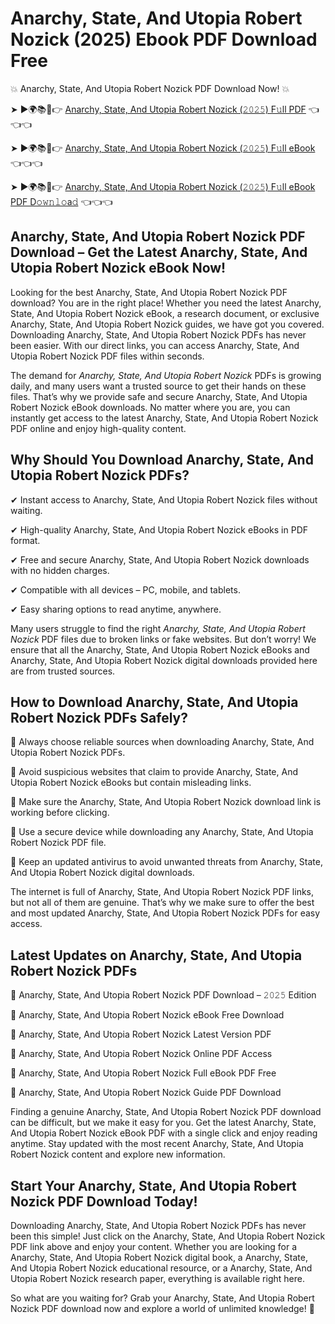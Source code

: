 # Anarchy, State, And Utopia Robert Nozick (2025) Ebook PDF Download Free

💥 Anarchy, State, And Utopia Robert Nozick PDF Download Now! 💥

➤ ►🌍📚📱👉 [Anarchy, State, And Utopia Robert Nozick (𝟸𝟶𝟸𝟻) F𝚞ll PDF](https://getpdf.xyz/anarchy-state-and-utopia-robert-nozick) 👈👈👈


➤ ►🌍📚📱👉 [Anarchy, State, And Utopia Robert Nozick (𝟸𝟶𝟸𝟻) F𝚞ll eBook](https://getpdf.xyz/anarchy-state-and-utopia-robert-nozick) 👈👈👈


➤ ►🌍📚📱👉 [Anarchy, State, And Utopia Robert Nozick (𝟸𝟶𝟸𝟻) F𝚞ll eBook PDF D𝚘𝚠𝚗𝚕𝚘a𝚍](https://getpdf.xyz/anarchy-state-and-utopia-robert-nozick) 👈👈👈


## Anarchy, State, And Utopia Robert Nozick PDF Download – Get the Latest Anarchy, State, And Utopia Robert Nozick eBook Now!

Looking for the best Anarchy, State, And Utopia Robert Nozick PDF download? You are in the right place! Whether you need the latest Anarchy, State, And Utopia Robert Nozick eBook, a research document, or exclusive Anarchy, State, And Utopia Robert Nozick guides, we have got you covered. Downloading Anarchy, State, And Utopia Robert Nozick PDFs has never been easier. With our direct links, you can access Anarchy, State, And Utopia Robert Nozick PDF files within seconds.

The demand for *Anarchy, State, And Utopia Robert Nozick* PDFs is growing daily, and many users want a trusted source to get their hands on these files. That’s why we provide safe and secure Anarchy, State, And Utopia Robert Nozick eBook downloads. No matter where you are, you can instantly get access to the latest Anarchy, State, And Utopia Robert Nozick PDF online and enjoy high-quality content.

## Why Should You Download Anarchy, State, And Utopia Robert Nozick PDFs?

✔ Instant access to Anarchy, State, And Utopia Robert Nozick files without waiting.

✔ High-quality Anarchy, State, And Utopia Robert Nozick eBooks in PDF format.

✔ Free and secure Anarchy, State, And Utopia Robert Nozick downloads with no hidden charges.

✔ Compatible with all devices – PC, mobile, and tablets.

✔ Easy sharing options to read anytime, anywhere.

Many users struggle to find the right *Anarchy, State, And Utopia Robert Nozick* PDF files due to broken links or fake websites. But don’t worry! We ensure that all the Anarchy, State, And Utopia Robert Nozick eBooks and Anarchy, State, And Utopia Robert Nozick digital downloads provided here are from trusted sources.

## How to Download Anarchy, State, And Utopia Robert Nozick PDFs Safely?

📌 Always choose reliable sources when downloading Anarchy, State, And Utopia Robert Nozick PDFs.

📌 Avoid suspicious websites that claim to provide Anarchy, State, And Utopia Robert Nozick eBooks but contain misleading links.

📌 Make sure the Anarchy, State, And Utopia Robert Nozick download link is working before clicking.

📌 Use a secure device while downloading any Anarchy, State, And Utopia Robert Nozick PDF file.

📌 Keep an updated antivirus to avoid unwanted threats from Anarchy, State, And Utopia Robert Nozick digital downloads.

The internet is full of Anarchy, State, And Utopia Robert Nozick PDF links, but not all of them are genuine. That’s why we make sure to offer the best and most updated Anarchy, State, And Utopia Robert Nozick PDFs for easy access.

## Latest Updates on Anarchy, State, And Utopia Robert Nozick PDFs

🔹 Anarchy, State, And Utopia Robert Nozick PDF Download – 𝟸𝟶𝟸𝟻 Edition

🔹 Anarchy, State, And Utopia Robert Nozick eBook Free Download

🔹 Anarchy, State, And Utopia Robert Nozick Latest Version PDF

🔹 Anarchy, State, And Utopia Robert Nozick Online PDF Access

🔹 Anarchy, State, And Utopia Robert Nozick Full eBook PDF Free

🔹 Anarchy, State, And Utopia Robert Nozick Guide PDF Download

Finding a genuine Anarchy, State, And Utopia Robert Nozick PDF download can be difficult, but we make it easy for you. Get the latest Anarchy, State, And Utopia Robert Nozick eBook PDF with a single click and enjoy reading anytime. Stay updated with the most recent Anarchy, State, And Utopia Robert Nozick content and explore new information.

## Start Your Anarchy, State, And Utopia Robert Nozick PDF Download Today!

Downloading Anarchy, State, And Utopia Robert Nozick PDFs has never been this simple! Just click on the Anarchy, State, And Utopia Robert Nozick PDF link above and enjoy your content. Whether you are looking for a Anarchy, State, And Utopia Robert Nozick digital book, a Anarchy, State, And Utopia Robert Nozick educational resource, or a Anarchy, State, And Utopia Robert Nozick research paper, everything is available right here.

So what are you waiting for? Grab your Anarchy, State, And Utopia Robert Nozick PDF download now and explore a world of unlimited knowledge! 🚀